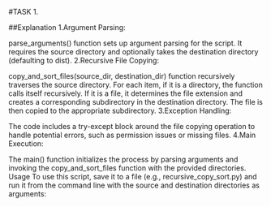 #TASK 1.

##Explanation
1.Argument Parsing:

parse_arguments() function sets up argument parsing for the script. It requires the source directory and optionally takes the destination directory (defaulting to dist).
2.Recursive File Copying:

copy_and_sort_files(source_dir, destination_dir) function recursively traverses the source directory.
For each item, if it is a directory, the function calls itself recursively.
If it is a file, it determines the file extension and creates a corresponding subdirectory in the destination directory.
The file is then copied to the appropriate subdirectory.
3.Exception Handling:

The code includes a try-except block around the file copying operation to handle potential errors, such as permission issues or missing files.
4.Main Execution:

The main() function initializes the process by parsing arguments and invoking the copy_and_sort_files function with the provided directories.
Usage
To use this script, save it to a file (e.g., recursive_copy_sort.py) and run it from the command line with the source and destination directories as arguments:
